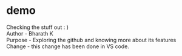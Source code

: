 # demo
Checking the stuff out : )
<br>
Author - Bharath K
<br>
Purpose - Exploring the github and knowing more about its features
<br>
Change - this change has been done in VS code.
